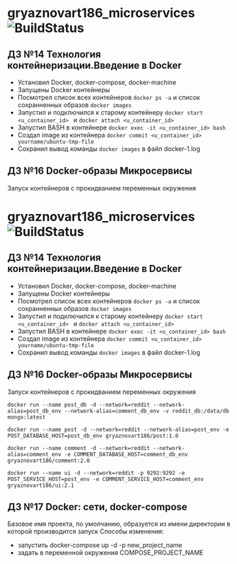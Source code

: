 # gryaznovart186_microservices ![BuildStatus](https://travis-ci.com/Otus-DevOps-2018-11/gryaznovart186_microservices.svg?branch=master)

## ДЗ №14 Технология контейнеризации.Введение в Docker

- Установил Docker, docker-compose, docker-machine
- Запущены Docker контейнеры
- Посмотрел список всех контейнеров ```docker ps -a``` и cписок сохранненных образов ```docker images ```
- Запустил и подключился к старому контейнеру ```docker start <u_container_id> ``` и  ```docker attach <u_container_id> ```
- Запустил BASH в контейнере  ```docker exec -it <u_container_id> bash ```
- Создал image из контейнера ```docker commit <u_container_id> yourname/ubuntu-tmp-file```
- Сохранил вывод команды ```docker images``` в файл docker-1.log

## ДЗ №16 Docker-образы Микросервисы

Запуск контейнеров с прокидванием переменных окружения

# gryaznovart186_microservices ![BuildStatus](https://travis-ci.com/Otus-DevOps-2018-11/gryaznovart186_microservices.svg?branch=master)

## ДЗ №14 Технология контейнеризации.Введение в Docker

- Установил Docker, docker-compose, docker-machine
- Запущены Docker контейнеры
- Посмотрел список всех контейнеров ```docker ps -a``` и cписок сохранненных образов ```docker images ```
- Запустил и подключился к старому контейнеру ```docker start <u_container_id> ``` и  ```docker attach <u_container_id> ```
- Запустил BASH в контейнере  ```docker exec -it <u_container_id> bash ```
- Создал image из контейнера ```docker commit <u_container_id> yourname/ubuntu-tmp-file```
- Сохранил вывод команды ```docker images``` в файл docker-1.log

## ДЗ №16 Docker-образы Микросервисы

Запуск контейнеров с прокидванием переменных окружения

`docker run --name post_db -d --network=reddit --network-alias=post_db_env --network-alias=comment_db_env -v reddit_db:/data/db mongo:latest`

`docker run --name post -d --network=reddit --network-alias=post_env -e POST_DATABASE_HOST=post_db_env gryaznovart186/post:1.0`

`docker run --name comment -d --network=reddit --network-alias=comment_env -e COMMENT_DATABASE_HOST=comment_db_env gryaznovart186/comment:2.0`

`docker run --name ui -d --network=reddit -p 9292:9292 -e POST_SERVICE_HOST=post_env -e COMMENT_SERVICE_HOST=comment_env gryaznovart186/ui:2.1`

## ДЗ №17 Docker: сети, docker-compose
Базовое имя проекта, по умолчанию, образуется из имени директории в которой производится запуск
Способы изменения:
 - запустить docker-compose up -d -p new_project_name
 - задать в переменной окружения COMPOSE_PROJECT_NAME

